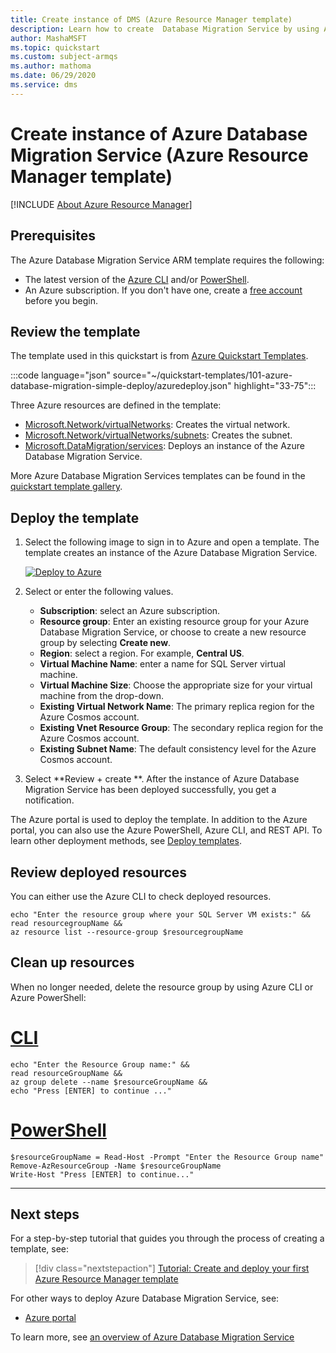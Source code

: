 ```yaml
---
title: Create instance of DMS (Azure Resource Manager template)
description: Learn how to create  Database Migration Service by using Azure Resource Manager template.
author: MashaMSFT
ms.topic: quickstart
ms.custom: subject-armqs
ms.author: mathoma
ms.date: 06/29/2020
ms.service: dms
---
```


# Create instance of Azure Database Migration Service (Azure Resource Manager template)

[!INCLUDE [About Azure Resource Manager](../../includes/resource-manager-quickstart-introduction.md)]

## Prerequisites

The Azure Database Migration Service ARM template requires the following: 

- The latest version of the [Azure CLI](/cli/azure/install-azure-cli?view=azure-cli-latest) and/or [PowerShell](/powershell/scripting/install/installing-powershell?view=powershell-7). 
- An Azure subscription. If you don't have one, create a [free account](https://azure.microsoft.com/free/?WT.mc_id=A261C142F) before you begin.

## Review the template

The template used in this quickstart is from [Azure Quickstart Templates](https://azure.microsoft.com/resources/templates/101-sql-vm-new-storage/).

:::code language="json" source="~/quickstart-templates/101-azure-database-migration-simple-deploy/azuredeploy.json" highlight="33-75":::

Three Azure resources are defined in the template: 

- [Microsoft.Network/virtualNetworks](/azure/templates/microsoft.network/virtualnetworks): Creates the virtual network. 
- [Microsoft.Network/virtualNetworks/subnets](/azure/templates/microsoft.network/virtualnetworks/subnets): Creates the subnet. 
- [Microsoft.DataMigration/services](/azure/templates/microsoft.datamigration/services): Deploys an instance of the Azure Database Migration Service. 

More Azure Database Migration Services templates can be found in the [quickstart template gallery](https://azure.microsoft.com/resources/templates/?resourceType=Microsoft.Datamigration).


## Deploy the template

1. Select the following image to sign in to Azure and open a template. The template creates an instance of the Azure Database Migration Service. 

   [![Deploy to Azure](../media/template-deployments/deploy-to-azure.svg)](https://portal.azure.com/#create/Microsoft.Template/uri/https%3a%2f%2fraw.githubusercontent.com%2fAzure%2fazure-quickstart-templates%2fmaster%2f101-sql-vm-new-storage%2fazuredeploy.json)

2. Select or enter the following values.

    * **Subscription**: select an Azure subscription.
    * **Resource group**: Enter an existing resource group for your Azure Database Migration Service, or choose to create a new resource group by selecting **Create new**. 
    * **Region**: select a region.  For example, **Central US**.
    * **Virtual Machine Name**: enter a name for SQL Server virtual machine. 
    * **Virtual Machine Size**: Choose the appropriate size for your virtual machine from the drop-down.
    * **Existing Virtual Network Name**: The primary replica region for the Azure Cosmos account.
    * **Existing Vnet Resource Group**: The secondary replica region for the Azure Cosmos account.
    * **Existing Subnet Name**: The default consistency level for the Azure Cosmos account.


3. Select **Review + create **. After the instance of Azure Database Migration Service has been deployed successfully, you get a notification. 


The Azure portal is used to deploy the template. In addition to the Azure portal, you can also use the Azure PowerShell, Azure CLI, and REST API. To learn other deployment methods, see [Deploy templates](../azure-resource-manager/templates/deploy-powershell.md).

## Review deployed resources

You can either use the Azure CLI to check deployed resources. 


```azurecli-interactive
echo "Enter the resource group where your SQL Server VM exists:" &&
read resourcegroupName &&
az resource list --resource-group $resourcegroupName 
```


## Clean up resources

When no longer needed, delete the resource group by using Azure CLI or Azure PowerShell:

# [CLI](#tab/CLI)

```azurecli-interactive
echo "Enter the Resource Group name:" &&
read resourceGroupName &&
az group delete --name $resourceGroupName &&
echo "Press [ENTER] to continue ..."
```

# [PowerShell](#tab/PowerShell)

```azurepowershell-interactive
$resourceGroupName = Read-Host -Prompt "Enter the Resource Group name"
Remove-AzResourceGroup -Name $resourceGroupName
Write-Host "Press [ENTER] to continue..."
```

---

## Next steps

For a step-by-step tutorial that guides you through the process of creating a template, see:

> [!div class="nextstepaction"]
> [ Tutorial: Create and deploy your first Azure Resource Manager template](/azure/azure-resource-manager/templates/template-tutorial-create-first-template)

For other ways to deploy Azure Database Migration Service, see: 
- [Azure portal](quickstart-create-data-migration-service-portal.md)

To learn more, see [an overview of Azure Database Migration Service](dms-overview.md)